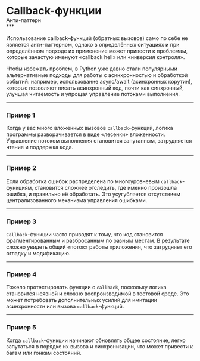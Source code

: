 
<div class="sticky-header">
  <div>
    <h1 style="margin: 0;">Callback-функции</h1>
    <p style="margin: 0;">Анти-паттерн</p>
  </div>
</div>
***

Использование callback-функций (обратных вызовов) само по себе не является анти-паттерном, однако в определённых ситуациях и при определённом подходе их применение может привести к проблемам, которые зачастую именуют «callback hell» или «инверсия контроля».

Чтобы избежать проблем, в Python уже давно стали популярными альтернативные подходы для работы с асинхронностью и обработкой событий: например, использование async/await (асинхронных корутин), которые позволяют писать асинхронный код, почти как синхронный, улучшая читаемость и упрощая управление потоками выполнения.

***

### Пример 1

Когда у вас много вложенных вызовов `callback`-функций, логика программы разворачивается в виде «лесенки» вложенности. Управление потоком выполнения становится запутанным, затрудняется чтение и поддержка кода.

***

### Пример 2

Если обработка ошибок распределена по многоуровневым `callback`-функциям, становится сложнее отследить, где именно произошла ошибка, и правильно её обработать. Это усугубляется отсутствием централизованного механизма управления ошибками.

***

### Пример 3

`Callback`-функции часто приводят к тому, что код становится фрагментированным и разбросанным по разным местам. В результате сложно увидеть общий «поток» работы приложения, что затрудняет его отладку и модификацию.

***

### Пример 4

Тяжело протестировать функции с `callback`, поскольку логика становится неявной и сложно воспроизводимой в тестовой среде. Это может потребовать дополнительных усилий для имитации асинхронности или вызова `callback`-функций.

***

### Пример 5

Когда `callback`-функции начинают обновлять общее состояние, легко запутаться в порядке их вызова и синхронизации, что может привести к багам или гонкам состояний.



